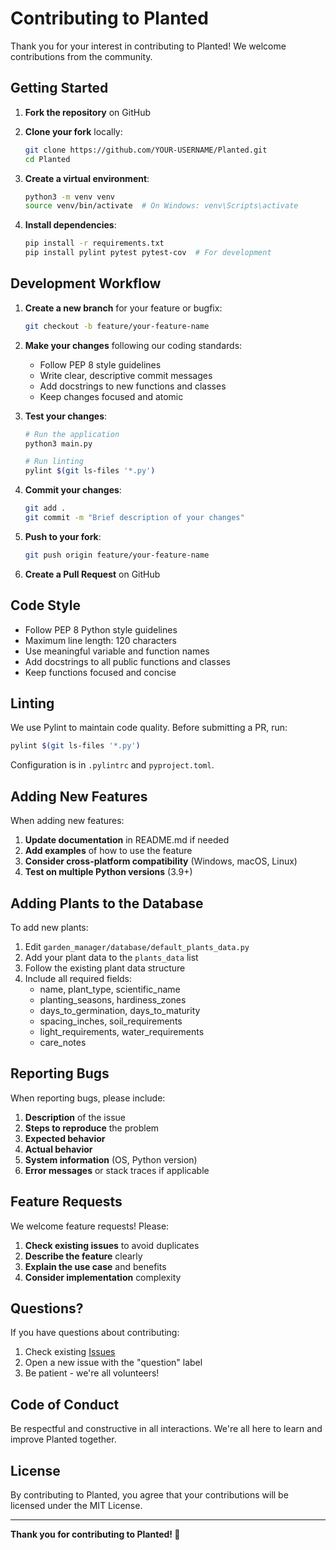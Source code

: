 # Contributing to Planted

Thank you for your interest in contributing to Planted! We welcome contributions from the community.

## Getting Started

1. **Fork the repository** on GitHub
2. **Clone your fork** locally:

   ```bash
   git clone https://github.com/YOUR-USERNAME/Planted.git
   cd Planted
   ```

3. **Create a virtual environment**:

   ```bash
   python3 -m venv venv
   source venv/bin/activate  # On Windows: venv\Scripts\activate
   ```

4. **Install dependencies**:

   ```bash
   pip install -r requirements.txt
   pip install pylint pytest pytest-cov  # For development
   ```

## Development Workflow

1. **Create a new branch** for your feature or bugfix:

   ```bash
   git checkout -b feature/your-feature-name
   ```

2. **Make your changes** following our coding standards:
   - Follow PEP 8 style guidelines
   - Write clear, descriptive commit messages
   - Add docstrings to new functions and classes
   - Keep changes focused and atomic

3. **Test your changes**:

   ```bash
   # Run the application
   python3 main.py
   
   # Run linting
   pylint $(git ls-files '*.py')
   ```

4. **Commit your changes**:

   ```bash
   git add .
   git commit -m "Brief description of your changes"
   ```

5. **Push to your fork**:

   ```bash
   git push origin feature/your-feature-name
   ```

6. **Create a Pull Request** on GitHub

## Code Style

- Follow PEP 8 Python style guidelines
- Maximum line length: 120 characters
- Use meaningful variable and function names
- Add docstrings to all public functions and classes
- Keep functions focused and concise

## Linting

We use Pylint to maintain code quality. Before submitting a PR, run:

```bash
pylint $(git ls-files '*.py')
```

Configuration is in `.pylintrc` and `pyproject.toml`.

## Adding New Features

When adding new features:

1. **Update documentation** in README.md if needed
2. **Add examples** of how to use the feature
3. **Consider cross-platform compatibility** (Windows, macOS, Linux)
4. **Test on multiple Python versions** (3.9+)

## Adding Plants to the Database

To add new plants:

1. Edit `garden_manager/database/default_plants_data.py`
2. Add your plant data to the `plants_data` list
3. Follow the existing plant data structure
4. Include all required fields:
   - name, plant_type, scientific_name
   - planting_seasons, hardiness_zones
   - days_to_germination, days_to_maturity
   - spacing_inches, soil_requirements
   - light_requirements, water_requirements
   - care_notes

## Reporting Bugs

When reporting bugs, please include:

1. **Description** of the issue
2. **Steps to reproduce** the problem
3. **Expected behavior**
4. **Actual behavior**
5. **System information** (OS, Python version)
6. **Error messages** or stack traces if applicable

## Feature Requests

We welcome feature requests! Please:

1. **Check existing issues** to avoid duplicates
2. **Describe the feature** clearly
3. **Explain the use case** and benefits
4. **Consider implementation** complexity

## Questions?

If you have questions about contributing:

1. Check existing [Issues](https://github.com/zamays/Planted/issues)
2. Open a new issue with the "question" label
3. Be patient - we're all volunteers!

## Code of Conduct

Be respectful and constructive in all interactions. We're all here to learn and improve Planted together.

## License

By contributing to Planted, you agree that your contributions will be licensed under the MIT License.

---

**Thank you for contributing to Planted! 🌱**
